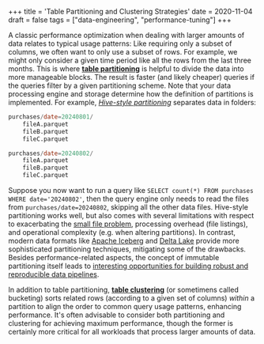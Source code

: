 +++
title = 'Table Partitioning and Clustering Strategies'
date = 2020-11-04
draft = false
tags = ["data-engineering", "performance-tuning"]
+++

A classic performance optimization when dealing with larger amounts of data relates to typical usage patterns: Like requiring only a subset of columns, we often want to only use a subset of rows. For example, we might only consider a given time period like all the rows from the last three months. This is where [**table partitioning**](https://cloud.google.com/bigquery/docs/partitioned-tables) is helpful to divide the data into more manageable blocks. The result is faster (and likely cheaper) queries if the queries filter by a given partitioning scheme. Note that your data processing engine and storage determine how the definition of partitions is implemented. For example, [*Hive-style partitioning*](https://delta.io/blog/pros-cons-hive-style-partionining/) separates data in folders:

```sql
purchases/date=20240801/
    fileA.parquet
    fileB.parquet
    fileC.parquet

purchases/date=20240802/
    fileA.parquet
    fileB.parquet
    fileC.parquet
```

Suppose you now want to run a query like `SELECT count(*) FROM purchases WHERE date='20240802'`, then the query engine only needs to read the files from `purchases/date=20240802`, skipping all the other data files. Hive-style partitioning works well, but also comes with several limitations with respect to exacerbating the [small file problem](https://blog.cloudera.com/the-small-files-problem/), processing overhead (file listings), and operational complexity (e.g. when altering partitions). In contrast, modern data formats like [Apache Iceberg](https://iceberg.apache.org/docs/1.4.0/partitioning/#partitioning-in-hive) and [Delta Lake](https://delta.io/) provide more sophisticated partitioning techniques, mitigating some of the drawbacks. Besides performance-related aspects, the concept of immutable partitioning itself leads to [interesting opportunities for building robust and reproducible data pipelines](https://maximebeauchemin.medium.com/functional-data-engineering-a-modern-paradigm-for-batch-data-processing-2327ec32c42a).

In addition to table partitioning, [**table clustering**](https://cloud.google.com/bigquery/docs/clustered-tables) (or sometimens called bucketing) sorts related rows (according to a given set of columns) *within* a partition to align the order to common query usage patterns, enhancing performance. It's often advisable to consider both partitioning and clustering for achieving maximum performance, though the former is certainly more critical for all workloads that process larger amounts of data.
